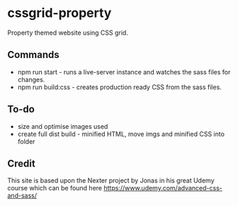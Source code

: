 # cssgrid-property
Property themed website using CSS grid. 

## Commands
- npm run start - runs a live-server instance and watches the sass files for changes.
- npm run build:css - creates production ready CSS from the sass files.

## To-do
- size and optimise images used
- create full dist build - minified HTML, move imgs and minified CSS into folder

## Credit
This site is based upon the Nexter project by Jonas in his great Udemy course which can be found here https://www.udemy.com/advanced-css-and-sass/